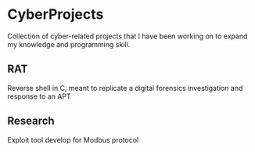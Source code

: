 # CyberProjects

Collection of cyber-related projects that I have been working on to expand my knowledge and programming skill. 

## RAT

Reverse shell in C, meant to replicate a digital forensics investigation and response to an APT

## Research

Exploit tool develop for Modbus protocol
